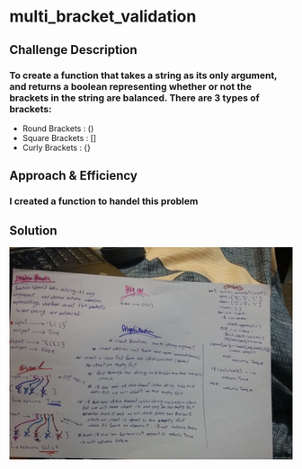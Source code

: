 # multi_bracket_validation

## Challenge Description

### To create a function that takes a string as its only argument, and returns a boolean representing whether or not the brackets in the string are balanced. There are 3 types of brackets:

- Round Brackets : ()
- Square Brackets : []
- Curly Brackets : {}

## Approach & Efficiency
### I created a function to handel this problem

## Solution
![image](https://raw.githubusercontent.com/joudi12/data-structures-and-algorithms-python/main/assets/multiy_brackets.jpg)
